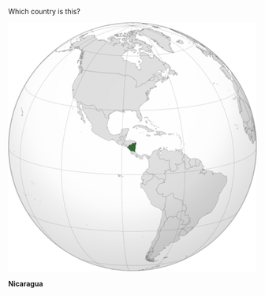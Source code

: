 Which country is this?

![Map of a country](images/NIC_orthographic.svg)
<!--question-->
**Nicaragua**